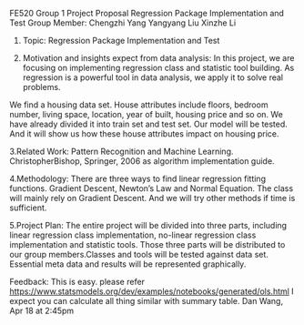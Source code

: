 FE520 Group 1 Project Proposal
Regression Package Implementation and Test
Group Member:
	Chengzhi Yang
	Yangyang Liu
	Xinzhe Li

1. Topic: Regression Package Implementation and Test

2. Motivation and insights expect from data analysis:
In this project, we are focusing on implementing regression class and statistic tool building. As regression is a powerful tool in data analysis, we apply it to solve real problems.

We find a housing data set. House attributes include floors, bedroom number, living space, location, year of built, housing price and so on. We have already divided it into train set and test set. Our model will be tested. And it will show us how these house attributes impact on housing price. 

3.Related Work:
Pattern Recognition and Machine Learning. ChristopherBishop, Springer, 2006 as algorithm implementation guide.

4.Methodology:
There are three ways to find linear regression fitting functions. Gradient Descent, Newton’s Law and Normal Equation. The class will mainly rely on Gradient Descent. And we will try other methods if time is sufficient.

5.Project Plan:
The entire project will be divided into three parts, including linear regression class implementation, no-linear regression class implementation and statistic tools. Those three parts will be distributed to our group members.Classes and tools will be tested against data set. Essential meta data and results will be represented graphically.


Feedback:
This is easy. please refer https://www.statsmodels.org/dev/examples/notebooks/generated/ols.html I expect you can calculate all thing similar with summary table.
Dan Wang, Apr 18 at 2:45pm
